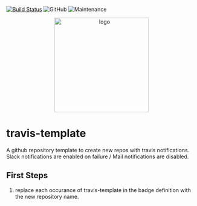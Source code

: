 [![Build Status](https://travis-ci.com/ckaserer/travis-template.svg?branch=master)](https://travis-ci.com/ckaserer/travis-template)
![GitHub](https://img.shields.io/github/license/ckaserer/travis-template)
![Maintenance](https://img.shields.io/maintenance/yes/2020)

<p align="center">
<img alt="logo" width=250px src="https://travis-ci.com/images/logos/TravisCI-Full-Color.png">
</p>

# travis-template

A github repository template to create new repos with travis notifications. Slack notifications are enabled on failure / Mail notifications are disabled.

## First Steps

1) replace each occurance of travis-template in the badge definition with the new repository name.